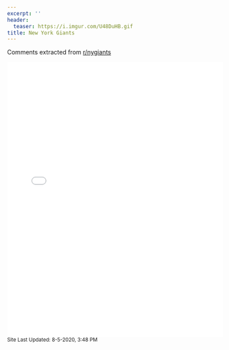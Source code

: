 ```yaml
---
excerpt: ''
header:
  teaser: https://i.imgur.com/U48DuHB.gif
title: New York Giants
---
```


Comments extracted from [r/nygiants](https://reddit.com/r/nygiants)
<iframe id="igraph" scrolling="no" style="border:none;" seamless="seamless" src="/plots/NFL/NYG.html" height="640" width="100%"></iframe>
<small>Site Last Updated: 8-5-2020, 3:48 PM</small>